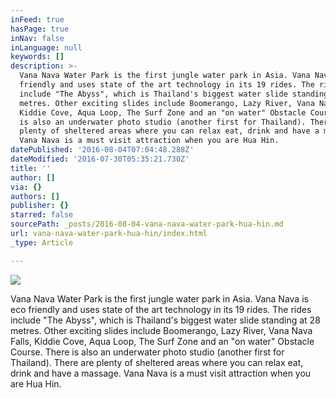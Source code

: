 ```yaml
---
inFeed: true
hasPage: true
inNav: false
inLanguage: null
keywords: []
description: >-
  Vana Nava Water Park is the first jungle water park in Asia. Vana Nava is eco
  friendly and uses state of the art technology in its 19 rides. The rides
  include "The Abyss", which is Thailand's biggest water slide standing at 28
  metres. Other exciting slides include Boomerango, Lazy River, Vana Nava Falls,
  Kiddie Cove, Aqua Loop, The Surf Zone and an "on water" Obstacle Course. There
  is also an underwater photo studio (another first for Thailand). There are
  plenty of sheltered areas where you can relax eat, drink and have a massage.
  Vana Nava is a must visit attraction when you are Hua Hin.
datePublished: '2016-08-04T07:04:48.288Z'
dateModified: '2016-07-30T05:35:21.730Z'
title: ''
author: []
via: {}
authors: []
publisher: {}
starred: false
sourcePath: _posts/2016-08-04-vana-nava-water-park-hua-hin.md
url: vana-nava-water-park-hua-hin/index.html
_type: Article

---
```

![](https://the-grid-user-content.s3-us-west-2.amazonaws.com/aec24530-ed8b-478b-a460-e3c8036b88ac.jpg)

Vana Nava Water Park is the first jungle water park in Asia. Vana Nava is eco friendly and uses state of the art technology in its 19 rides. The rides include "The Abyss", which is Thailand's biggest water slide standing at 28 metres. Other exciting slides include Boomerango, Lazy River, Vana Nava Falls, Kiddie Cove, Aqua Loop, The Surf Zone and an "on water" Obstacle Course. There is also an underwater photo studio (another first for Thailand). There are plenty of sheltered areas where you can relax eat, drink and have a massage. Vana Nava is a must visit attraction when you are Hua Hin.